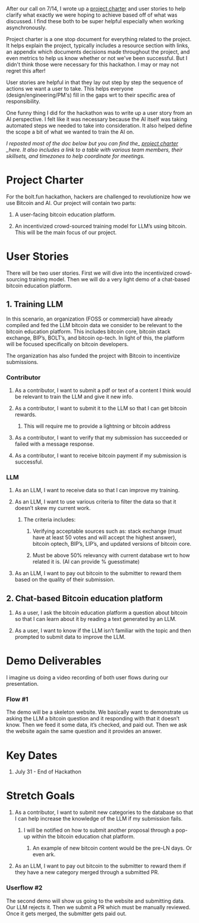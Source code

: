 After our call on 7/14, I wrote up a [project charter](https://docs.google.com/document/d/1SNIwo1evh4KxonslYy0HhbsHSHQuQU8B6TuFWWzATPM/edit?usp=sharing) and user stories to help clarify what exactly we were hoping to achieve based off of what was discussed. I find these both to be super helpful especially when working asynchronously.

Project charter is a one stop document for everything related to the project. It helps explain the project, typically includes a resource section with links, an appendix which documents decisions made throughout the project, and even metrics to help us know whether or not we've been successful. But I didn't think those were necessary for this hackathon. I may or may not regret this after!

User stories are helpful in that they lay out step by step the sequence of actions we want a user to take. This helps everyone (design/engineering/PM's) fill in the gaps wrt to their specific area of responsibility.

One funny thing I did for the hackathon was to write up a user story from an AI perspective. I felt like it was necessary because the AI itself was taking automated steps we needed to take into consideration. It also helped define the scope a bit of what we wanted to train the AI on.

*I reposted most of the doc below but you can find the_ [project charter](https://docs.google.com/document/d/1SNIwo1evh4KxonslYy0HhbsHSHQuQU8B6TuFWWzATPM/edit?usp=sharing) _here. It also includes a link to a table with various team members, their skillsets, and timezones to help coordinate for meetings.*

Project Charter
===============

For the bolt.fun hackathon, hackers are challenged to revolutionize how we use Bitcoin and AI. Our project will contain two parts:

1.  A user-facing bitcoin education platform.
    
2.  An incentivized crowd-sourced training model for LLM’s using bitcoin. This will be the main focus of our project.
    

User Stories
============

There will be two user stories. First we will dive into the incentivized crowd-sourcing training model. Then we will do a very light demo of a chat-based bitcoin education platform.

1\. Training LLM
----------------

In this scenario, an organization (FOSS or commercial) have already compiled and fed the LLM bitcoin data we consider to be relevant to the bitcoin education platform. This includes bitcoin core, bitcoin stack exchange, BIP’s, BOLT’s, and bitcoin op-tech. In light of this, the platform will be focused specifically on bitcoin developers. 

The organization has also funded the project with Bitcoin to incentivize submissions.

### Contributor

1.  As a contributor, I want to submit a pdf or text of a content I think would be relevant to train the LLM and give it new info.
    
2.  As a contributor, I want to submit it to the LLM so that I can get bitcoin rewards.
    
    1.  This will require me to provide a lightning or bitcoin address
        
3.  As a contributor, I want to verify that my submission has succeeded or failed with a message response.
    
4.  As a contributor, I want to receive bitcoin payment if my submission is successful.
    

### LLM

1.  As an LLM, I want to receive data so that I can improve my training.
    
2.  As an LLM, I want to use various criteria to filter the data so that it doesn’t skew my current work.
    
    1.  The criteria includes:
        
        1.  Verifying acceptable sources such as: stack exchange (must have at least 50 votes and will accept the highest answer), bitcoin optech, BIP’s, LIP’s, and updated versions of bitcoin core.
            
        2.  Must be above 50% relevancy with current database wrt to how related it is. (AI can provide % guesstimate)
            
3.  As an LLM, I want to pay out bitcoin to the submitter to reward them based on the quality of their submission.
    

2\. Chat-based Bitcoin education platform
-----------------------------------------

1.  As a user, I ask the bitcoin education platform a question about bitcoin so that I can learn about it by reading a text generated by an LLM.
    
2.  As a user, I want to know if the LLM isn’t familiar with the topic and then prompted to submit data to improve the LLM.
    

Demo Deliverables
=================

I imagine us doing a video recording of both user flows during our presentation.

### Flow #1

The demo will be a skeleton website. We basically want to demonstrate us asking the LLM a bitcoin question and it responding with that it doesn’t know. Then we feed it some data, it’s checked, and paid out. Then we ask the website again the same question and it provides an answer.

Key Dates
=========

1.  July 31 - End of Hackathon
    

Stretch Goals
=============

1.  As a contributor, I want to submit new categories to the database so that I can help increase the knowledge of the LLM if my submission fails. 
    
    1.  I will be notified on how to submit another proposal through a pop-up within the bitcoin education chat platform.
        
        1.  An example of new bitcoin content would be the pre-LN days. Or even ark.
            
2.  As an LLM, I want to pay out bitcoin to the submitter to reward them if they have a new category merged through a submitted PR.
    

### Userflow #2

The second demo will show us going to the website and submitting data. Our LLM rejects it. Then we submit a PR which must be manually reviewed. Once it gets merged, the submitter gets paid out.
